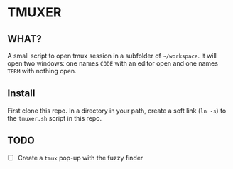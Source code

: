 # TMUXER

## WHAT?

A small script to open tmux session in a subfolder of `~/workspace`. It will
open two windows: one names `CODE` with an editor open and one names `TERM` with
nothing open.

## Install

First clone this repo. In a directory in your path, create a soft link (`ln -s`)
to the `tmuxer.sh` script in this repo.

## TODO

- [ ] Create a `tmux` pop-up with the fuzzy finder
